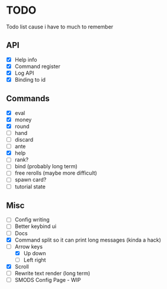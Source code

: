 # TODO
Todo list cause i have to much to remember

## API
- [x] Help info
- [x] Command register
- [x] Log API
- [x] Binding to id

## Commands
- [x] eval
- [x] money
- [x] round
- [ ] hand
- [ ] discard
- [ ] ante
- [x] help
- [ ] rank? 
- [ ] bind (probably long term)
- [ ] free rerolls (maybe more difficult)
- [ ] spawn card?
- [ ] tutorial state

## Misc
- [ ] Config writing
- [ ] Better keybind ui
- [ ] Docs
- [x] Command split so it can print long messages (kinda a hack)
- [ ] Arrow keys
    - [x] Up down
    - [ ] Left right
- [x] Scroll
- [ ] Rewrite text render (long term)
- [ ] SMODS Config Page - WIP
